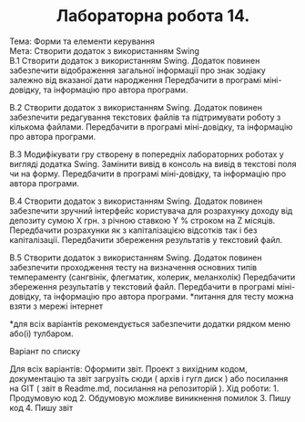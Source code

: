<h1 align="center">Лабораторна робота 14. </h1>
<div>Тема: Форми та елементи керування</div> 
<div>Мета: Створити додаток з використанням Swing</div>
<div>
В.1
Створити додаток з використанням Swing. Додаток повинен забезпечити відображення загальної інформації про знак зодіаку залежно від вказаної дати народження
Передбачити в програмі міні-довідку, та інформацію про автора програми.

В.2
Створити додаток з використанням Swing. Додаток повинен забезпечити редагування текстових файлів та підтримувати роботу з кількома файлами.
Передбачити в програмі міні-довідку, та інформацію про автора програми.

В.3
Модифікувати гру створену в попередніх лабораторних роботах у вигляді додатка Swing.
Замінити вивід в консоль на вивід в текстові поля чи на форму.
Передбачити в програмі міні-довідку, та інформацію про автора програми.

В.4
Створити додаток з використанням Swing. Додаток повинен забезпечити
зручний інтерфейс користувача для розрахунку доходу від депозиту сумою Х грн. з річною ставкою Y % строком на Z місяців.
Передбачити розрахунки як з капіталізацією відсотків так і без капіталізації. Передбачити збереження результатів у текстовий файл.

В.5
Створити додаток з використанням Swing. Додаток повинен забезпечити
проходження тесту на визначення основних типів темпераменту (сангвінік, флегматик, холерик, меланхолік)
Передбачити збереження результатів у текстовий файл.
Передбачити в програмі міні-довідку, та інформацію про автора програми.
*питання для тесту можна взяти з мережі інтернет

*для всіх варіантів рекомендується  забезпечити додатки рядком меню або(і) тулбаром.
</div>

Варіант по списку
<div>
Для всіх варіантів:
Оформити звіт.
Проект з вихідним кодом, документацію та звіт загрузіть сюди ( архів і гугл диск ) або посилання на GIT ( звіт в Readme.md, посилання на репозиторій ).
Хід роботи:
1. Продумовую код
2. Обдумовую можливе виникнення помилок
3. Пишу код
4. Пишу звіт
</div>
